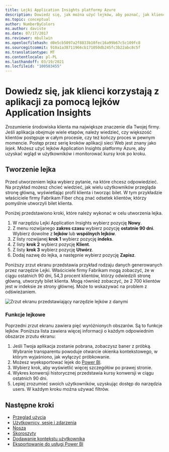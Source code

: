 ```yaml
---
title: Lejki Application Insights platformy Azure
description: Dowiedz się, jak można użyć lejków, aby poznać, jak klienci korzystają z aplikacji.
ms.topic: conceptual
author: NumberByColors
ms.author: daviste
ms.date: 07/17/2017
ms.reviewer: mbullwin
ms.openlocfilehash: d0e5cb5097a2f8833b10fec16a99b67c5c109fc8
ms.sourcegitcommit: 910a1a38711966cb171050db245fc3b22abc8c5f
ms.translationtype: MT
ms.contentlocale: pl-PL
ms.lasthandoff: 03/19/2021
ms.locfileid: "100583455"
---
```

# <a name="discover-how-customers-are-using-your-application-with-application-insights-funnels"></a>Dowiedz się, jak klienci korzystają z aplikacji za pomocą lejków Application Insights

Zrozumienie środowiska klienta ma największe znaczenie dla Twojej firmy. Jeśli aplikacja obejmuje wiele etapów, należy wiedzieć, czy większość klientów postępuje w całym procesie, czy też kończy proces w pewnym momencie. Postęp przez serię kroków aplikacji sieci Web jest znany jako *lejek*. Możesz użyć lejków Application Insights platformy Azure, aby uzyskać wgląd w użytkowników i monitorować kursy krok po kroku. 

## <a name="create-your-funnel"></a>Tworzenie lejka
Przed utworzeniem lejka wybierz pytanie, na które chcesz odpowiedzieć. Na przykład możesz chcieć wiedzieć, jak wielu użytkowników przegląda stronę główną, wyświetlając profil klienta i tworząc bilet. W tym przykładzie właściciele firmy Fabrikam Fiber chcą znać odsetek klientów, którzy pomyślnie utworzyli bilet klienta.

Poniżej przedstawiono kroki, które należy wykonać w celu utworzenia lejka.

1. W narzędziu Lejki Application Insights wybierz pozycję **Nowy**.
1. Z menu rozwijanego **zakres czasu** wybierz pozycję **ostatnie 90 dni**. Wybierz dowolne z **lejków** lub **wspólnych lejków**.
1. Z listy rozwijanej **krok 1** wybierz pozycję **indeks**. 
1. Z listy **krok 2** wybierz pozycję **Klient**.
1. Z listy **krok 3** wybierz pozycję **Utwórz**.
1. Dodaj nazwę do lejka, a następnie wybierz pozycję **Zapisz**.

Poniższy zrzut ekranu przedstawia przykład rodzaju danych generowanych przez narzędzie Lejki. Właściciele firmy Fabrikam mogą zobaczyć, że w ciągu ostatnich 90 dni, 54,3 procent klientów, którzy odwiedzili stronę główną, utworzyły bilet klienta. Mogą również zobaczyć, że 2 700 klientów jest w indeksie ze strony głównej. Może to wskazywać na problem z odświeżaniem.


![Zrzut ekranu przedstawiający narzędzie lejków z danymi](media/usage-funnels/funnel1.png)

### <a name="funnels-features"></a>Funkcje lejkowe
Poprzedni zrzut ekranu zawiera pięć wyróżnionych obszarów. Są to funkcje lejków. Poniższa lista zawiera więcej informacji o każdym odpowiednim obszarze zrzutu ekranu:
1. Jeśli Twoja aplikacja zostanie pobrana, zobaczysz baner z próbką. Wybranie transparentu powoduje otwarcie okienka kontekstowego, w którym wyjaśniono, jak wyłączyć próbkowanie. 
2. Możesz wyeksportować lejek do [Power BI](./export-power-bi.md).
3. Wybierz krok, aby wyświetlić więcej szczegółów po prawej stronie. 
4. Wykres konwersji historycznej przedstawia kursy konwersji w ciągu ostatnich 90 dni. 
5. Lepiej zrozumieć swoich użytkowników, uzyskując dostęp do narzędzia users. W każdym kroku można używać filtrów. 

## <a name="next-steps"></a>Następne kroki
  * [Przegląd użycia](usage-overview.md)
  * [Użytkownicy, sesje i zdarzenia](usage-segmentation.md)
  * [Noszą](usage-retention.md)
  * [Skoroszyty](../visualize/workbooks-overview.md)
  * [Dodawanie kontekstu użytkownika](usage-send-user-context.md)
  * [Eksportowanie do usługi Power BI](./export-power-bi.md)

